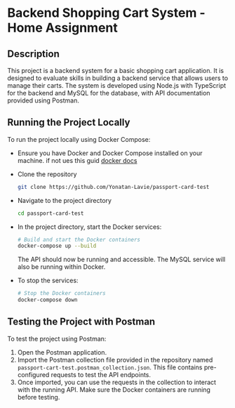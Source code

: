 # Backend Shopping Cart System - Home Assignment

## Description
This project is a backend system for a basic shopping cart application. It is designed to evaluate skills in building a backend service that allows users to manage their carts. The system is developed using Node.js with TypeScript for the backend and MySQL for the database, with API documentation provided using Postman.

## Running the Project Locally
To run the project locally using Docker Compose:

- Ensure you have Docker and Docker Compose installed on your machine. if not ues this guid [docker docs](https://docs.docker.com/compose/install/)

- Clone the repository
    ```bash
    git clone https://github.com/Yonatan-Lavie/passport-card-test
    ```

- Navigate to the project directory
    ```bash
    cd passport-card-test
    ```
- In the project directory, start the Docker services:
    ```bash
    # Build and start the Docker containers
    docker-compose up --build
    ```
    The API should now be running and accessible. The MySQL service will also be running within Docker.

- To stop the services:

    ```bash
    # Stop the Docker containers
    docker-compose down
    ```

## Testing the Project with Postman
To test the project using Postman:

1. Open the Postman application.
2. Import the Postman collection file provided in the repository named `passport-cart-test.postman_collection.json`. This file contains pre-configured requests to test the API endpoints.
3. Once imported, you can use the requests in the collection to interact with the running API. Make sure the Docker containers are running before testing.